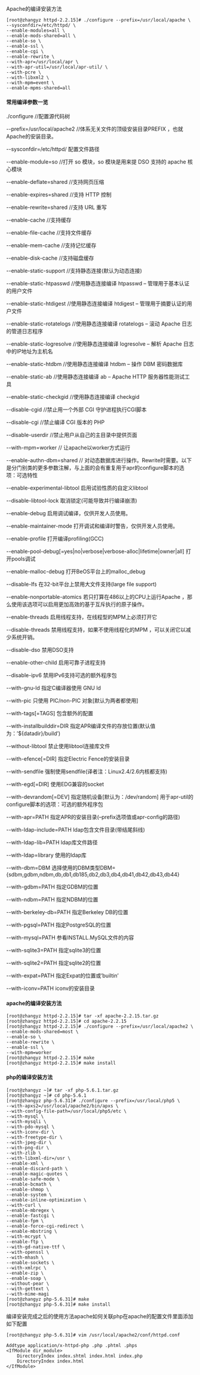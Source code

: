 Apache的编译安装方法

```shell
[root@zhangyz httpd-2.2.15]# ./configure --prefix=/usr/local/apache \
--sysconfdir=/etc/httpd/ \
--enable-modules=all \
--enable-mods-shared=all \
--enable-so \
--enable-ssl \
--enable-cgi \
--enable-rewrite \
--with-apr=/usr/local/apr \
--with-apr-util=/usr/local/apr-util/ \
--with-pcre \
--with-libxml2 \
--with-mpm=event \
--enable-mpms-shared=all
```

#### 常用编译参数一览

./configure //配置源代码树

--prefix=/usr/local/apache2 //体系无关文件的顶级安装目录PREFIX ，也就Apache的安装目录。

--sysconfdir=/etc/httpd/ 配置文件路径

--enable-module=so //打开 so 模块，so 模块是用来提 DSO 支持的 apache 核心模块

--enable-deflate=shared //支持网页压缩

--enable-expires=shared //支持 HTTP 控制

--enable-rewrite=shared //支持 URL 重写

--enable-cache //支持缓存

--enable-file-cache //支持文件缓存

--enable-mem-cache //支持记忆缓存

--enable-disk-cache //支持磁盘缓存

--enable-static-support //支持静态连接(默认为动态连接)

--enable-static-htpasswd //使用静态连接编译 htpasswd – 管理用于基本认证的用户文件

--enable-static-htdigest //使用静态连接编译 htdigest – 管理用于摘要认证的用户文件

--enable-static-rotatelogs //使用静态连接编译 rotatelogs – 滚动 Apache 日志的管道日志程序

--enable-static-logresolve //使用静态连接编译 logresolve – 解析 Apache 日志中的IP地址为主机名

--enable-static-htdbm //使用静态连接编译 htdbm – 操作 DBM 密码数据库

--enable-static-ab //使用静态连接编译 ab – Apache HTTP 服务器性能测试工具

--enable-static-checkgid //使用静态连接编译 checkgid

--disable-cgid //禁止用一个外部 CGI 守护进程执行CGI脚本

--disable-cgi //禁止编译 CGI 版本的 PHP

--disable-userdir //禁止用户从自己的主目录中提供页面

--with-mpm=worker // 让apache以worker方式运行

--enable-authn-dbm=shared // 对动态数据库进行操作。Rewrite时需要。以下是分门别类的更多参数注解，与上面的会有重复用于apr的configure脚本的选项：可选特性

--enable-experimental-libtool 启用试验性质的自定义libtool

--disable-libtool-lock 取消锁定(可能导致并行编译崩溃)

--enable-debug 启用调试编译，仅供开发人员使用。

--enable-maintainer-mode 打开调试和编译时警告，仅供开发人员使用。

--enable-profile 打开编译profiling(GCC)

--enable-pool-debug[=yes|no|verbose|verbose-alloc|lifetime|owner|all] 打开pools调试

--enable-malloc-debug 打开BeOS平台上的malloc_debug

--disable-lfs 在32-bit平台上禁用大文件支持(large file support)

--enable-nonportable-atomics 若只打算在486以上的CPU上运行Apache ，那么使用该选项可以启用更加高效的基于互斥执行的原子操作。

--enable-threads 启用线程支持，在线程型的MPM上必须打开它

--disable-threads 禁用线程支持，如果不使用线程化的MPM ，可以关闭它以减少系统开销。

--disable-dso 禁用DSO支持

--enable-other-child 启用可靠子进程支持

--disable-ipv6 禁用IPv6支持可选的额外程序包

--with-gnu-ld 指定C编译器使用 GNU ld

--with-pic 只使用 PIC/non-PIC 对象[默认为两者都使用]

--with-tags[=TAGS] 包含额外的配置

--with-installbuilddir=DIR 指定APR编译文件的存放位置(默认值为：’${datadir}/build’)

--without-libtool 禁止使用libtool连接库文件

--with-efence[=DIR] 指定Electric Fence的安装目录

--with-sendfile 强制使用sendfile(译者注：Linux2.4/2.6内核都支持)

--with-egd[=DIR] 使用EDG兼容的socket

--with-devrandom[=DEV] 指定随机设备[默认为：/dev/random] 用于apr-util的configure脚本的选项：可选的额外程序包

--with-apr=PATH 指定APR的安装目录(–prefix选项值或apr-config的路径)

--with-ldap-include=PATH ldap包含文件目录(带结尾斜线)

--with-ldap-lib=PATH ldap库文件路径

--with-ldap=library 使用的ldap库

--with-dbm=DBM 选择使用的DBM类型DBM={sdbm,gdbm,ndbm,db,db1,db185,db2,db3,db4,db41,db42,db43,db44}

--with-gdbm=PATH 指定GDBM的位置

--with-ndbm=PATH 指定NDBM的位置

--with-berkeley-db=PATH 指定Berkeley DB的位置

--with-pgsql=PATH 指定PostgreSQL的位置

--with-mysql=PATH 参看INSTALL.MySQL文件的内容

--with-sqlite3=PATH 指定sqlite3的位置

--with-sqlite2=PATH 指定sqlite2的位置

--with-expat=PATH 指定Expat的位置或’builtin’

--with-iconv=PATH iconv的安装目录



#### apache的编译安装方法

```shell
[root@zhangyz httpd-2.2.15]# tar -xf apache-2.2.15.tar.gz
[root@zhangyz httpd-2.2.15]# cd apache-2.2.15
[root@zhangyz httpd-2.2.15]# ./configure --prefix=/usr/local/apache2 \
--enable-mods-shared=most \
--enable-so \
--enable-rewrite \
--enable-ssl \
--with-mpm=worker
[root@zhangyz httpd-2.2.15]# make
[root@zhangyz httpd-2.2.15]# make install 
```

#### php的编译安装方法
```shell
[root@zhangyz ~]# tar -xf php-5.6.1.tar.gz
[root@zhangyz ~]# cd php-5.6.1
[root@zhangyz php-5.6.31]# ./configure --prefix=/usr/local/php5 \
--with-apxs2=/usr/local/apache2/bin/apxs \
--with-config-file-path=/usr/local/php5/etc \
--with-mysql \
--with-mysqli \
--with-pdo-mysql \
--with-iconv-dir \
--with-freetype-dir \
--with-jpeg-dir \
--with-png-dir \
--with-zlib \
--with-libxml-dir=/usr \
--enable-xml \
--enable-discard-path \
--enable-magic-quotes \
--enable-safe-mode \
--enable-bcmath \
--enable-shmop \
--enable-system \
--enable-inline-optimization \
--with-curl \
--enable-mbregex \
--enable-fastcgi \
--enable-fpm \
--enable-force-cgi-redirect \
--enable-mbstring \
--with-mcrypt \
--enable-ftp \
--with-gd-native-ttf \
--with-openssl \
--with-mhash \
--enable-sockets \
--with-xmlrpc \
--enable-zip \
--enable-soap \
--without-pear \
--with-gettext \
--with-mime-magi
[root@zhangyz php-5.6.31]# make
[root@zhangyz php-5.6.31]# make install 
```

编译安装完成之后的使用方法apache如何关联php在apache的配置文件里面添加如下配置

```shell
[root@zhangyz php-5.6.31]# vim /usr/local/apache2/conf/httpd.conf

Addtype application/x-httpd-php .php .phtml .phps
<IfModule dir_module>
    DirectoryIndex index.shtml index.html index.php
    DirectoryIndex index.html
</IfModule>
```
